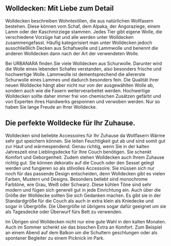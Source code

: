 Wolldecken: Mit Liebe zum Detail
--------------------------------

Wolldecken beschreiben Wohntextilien, die aus natürlichen Wollfasern bestehen. Diese können vom Schaf, dem Alpaka, der Angoraziege, einem Lamm oder der Kaschmirziege stammen. Jedes Tier gibt eigene Wolle, die verschiedene Vorzüge hat und alle werden unter Wolldecken zusammengefasst. Häufig kategorisiert man unter Wolldecken jedoch ausschließlich Decken aus Schafswolle und Lammwolle und benennt die anderen Wolldecken dann nach der Art der verwendeten Wolle.

Bei URBANARA finden Sie viele Wolldecken aus Schurwolle. Darunter wird die Wolle eines lebenden Schafes verstanden, also besonders frische und hochwertige Wolle. Lammwolle ist dementsprechend die allererste Schurwolle eines Lammes und dadurch besonders fein. Die Qualität ihrer neuen Wolldecke hängt aber nicht nur von der ausgewählten Wolle ab, sondern auch wie die Fasern weiterverarbeitet werden. Hochwertige Wolldecken sollte daher immer frei von chemischen Zusätzen gefärbt und von Experten ihres Handwerks gesponnen und verwoben werden. Nur so haben Sie lange Freude an Ihrer Wolldecke.

Die perfekte Wolldecke für Ihr Zuhause.
---------------------------------------

Wolldecken sind beliebte Accessoires für Ihr Zuhause da Wollfasern Wärme sehr gut speichern können. Sie leiten Feuchtigkeit gut ab und sind somit gut zur Haut und wärmespendend. Genau richtig, wenn Sie in der kalten Jahreszeit eine Lieblingsdecke für Ihre Couch benötigen. Sie schenkt Komfort und Geborgenheit. Zudem stehen Wolldecken auch Ihrem Zuhause richtig gut. Sie können dekorativ auf die Couch oder den Sessel gelegt werden und fungieren so als stilvolles Accessoire. Sie müssen sich nur noch für das passende Design entscheiden, denn Wolldecken gibt es vielen Farben, Mustern und Designs. Besonders beliebt sind monochrome Farbtöne, wie Grau, Weiß oder Schwarz. Diese kühlen Töne sind sehr modern und fügen sich generell gut in jede Einrichtung ein. Auch über die Größe der Wolldecke sollten Sie sich Gedanken machen. Es gibt sie in der Standardgröße für die Couch als auch in extra klein als Kniedecke und sogar in Übergröße. Die Übergröße ist übrigens sogar dafür geeignet um sie als Tagesdecke oder Überwurf fürs Bett zu verwenden.

Im Übrigen sind Wolldecken nicht nur eine gute Wahl in den kalten Monaten. Auch im Sommer schenkt sie das bisschen Extra an Komfort. Zum Beispiel an einem Abend auf dem Balkon um die Schultern geschlungen oder als spontaner Begleiter zu einem Picknick im Park.

 
